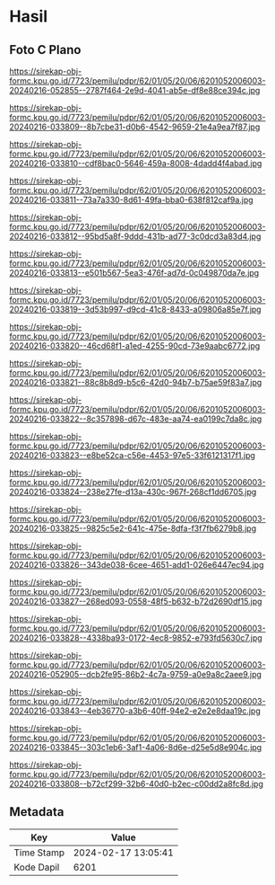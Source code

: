 # Hasil

## Foto C Plano

https://sirekap-obj-formc.kpu.go.id/7723/pemilu/pdpr/62/01/05/20/06/6201052006003-20240216-052855--2787f464-2e9d-4041-ab5e-df8e88ce394c.jpg

https://sirekap-obj-formc.kpu.go.id/7723/pemilu/pdpr/62/01/05/20/06/6201052006003-20240216-033809--8b7cbe31-d0b6-4542-9659-21e4a9ea7f87.jpg

https://sirekap-obj-formc.kpu.go.id/7723/pemilu/pdpr/62/01/05/20/06/6201052006003-20240216-033810--cdf8bac0-5646-459a-8008-4dadd4f4abad.jpg

https://sirekap-obj-formc.kpu.go.id/7723/pemilu/pdpr/62/01/05/20/06/6201052006003-20240216-033811--73a7a330-8d61-49fa-bba0-638f812caf9a.jpg

https://sirekap-obj-formc.kpu.go.id/7723/pemilu/pdpr/62/01/05/20/06/6201052006003-20240216-033812--95bd5a8f-9ddd-431b-ad77-3c0dcd3a83d4.jpg

https://sirekap-obj-formc.kpu.go.id/7723/pemilu/pdpr/62/01/05/20/06/6201052006003-20240216-033813--e501b567-5ea3-476f-ad7d-0c049870da7e.jpg

https://sirekap-obj-formc.kpu.go.id/7723/pemilu/pdpr/62/01/05/20/06/6201052006003-20240216-033819--3d53b997-d9cd-41c8-8433-a09806a85e7f.jpg

https://sirekap-obj-formc.kpu.go.id/7723/pemilu/pdpr/62/01/05/20/06/6201052006003-20240216-033820--46cd68f1-a1ed-4255-90cd-73e9aabc6772.jpg

https://sirekap-obj-formc.kpu.go.id/7723/pemilu/pdpr/62/01/05/20/06/6201052006003-20240216-033821--88c8b8d9-b5c6-42d0-94b7-b75ae59f83a7.jpg

https://sirekap-obj-formc.kpu.go.id/7723/pemilu/pdpr/62/01/05/20/06/6201052006003-20240216-033822--8c357898-d67c-483e-aa74-ea0199c7da8c.jpg

https://sirekap-obj-formc.kpu.go.id/7723/pemilu/pdpr/62/01/05/20/06/6201052006003-20240216-033823--e8be52ca-c56e-4453-97e5-33f6121317f1.jpg

https://sirekap-obj-formc.kpu.go.id/7723/pemilu/pdpr/62/01/05/20/06/6201052006003-20240216-033824--238e27fe-d13a-430c-967f-268cf1dd6705.jpg

https://sirekap-obj-formc.kpu.go.id/7723/pemilu/pdpr/62/01/05/20/06/6201052006003-20240216-033825--9825c5e2-641c-475e-8dfa-f3f7fb6279b8.jpg

https://sirekap-obj-formc.kpu.go.id/7723/pemilu/pdpr/62/01/05/20/06/6201052006003-20240216-033826--343de038-6cee-4651-add1-026e6447ec94.jpg

https://sirekap-obj-formc.kpu.go.id/7723/pemilu/pdpr/62/01/05/20/06/6201052006003-20240216-033827--268ed093-0558-48f5-b632-b72d2690df15.jpg

https://sirekap-obj-formc.kpu.go.id/7723/pemilu/pdpr/62/01/05/20/06/6201052006003-20240216-033828--4338ba93-0172-4ec8-9852-e793fd5630c7.jpg

https://sirekap-obj-formc.kpu.go.id/7723/pemilu/pdpr/62/01/05/20/06/6201052006003-20240216-052905--dcb2fe95-86b2-4c7a-9759-a0e9a8c2aee9.jpg

https://sirekap-obj-formc.kpu.go.id/7723/pemilu/pdpr/62/01/05/20/06/6201052006003-20240216-033843--4eb36770-a3b6-40ff-94e2-e2e2e8daa19c.jpg

https://sirekap-obj-formc.kpu.go.id/7723/pemilu/pdpr/62/01/05/20/06/6201052006003-20240216-033845--303c1eb6-3af1-4a06-8d6e-d25e5d8e904c.jpg

https://sirekap-obj-formc.kpu.go.id/7723/pemilu/pdpr/62/01/05/20/06/6201052006003-20240216-033808--b72cf299-32b6-40d0-b2ec-c00dd2a8fc8d.jpg


## Metadata

| Key        | Value               |
| ---------- | ------------------- |
| Time Stamp | 2024-02-17 13:05:41 |
| Kode Dapil | 6201                |




